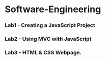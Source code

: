 # Software-Engineering

### Lab1 - Creating a JavaScript Project
### Lab2 - Using MVC with JavaScript
### Lab3 - HTML & CSS Webpage.
